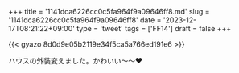 +++
title = '1141dca6226cc0c5fa964f9a09646ff8.md'
slug = '1141dca6226cc0c5fa964f9a09646ff8'
date = '2023-12-17T08:21:22+09:00'
type = 'tweet'
tags = ['FF14']
draft = false
+++

{{< gyazo 8d0d9e05b2119e34f5ca5a766ed191e6 >}}

ハウスの外装変えました。かわいい～～♥